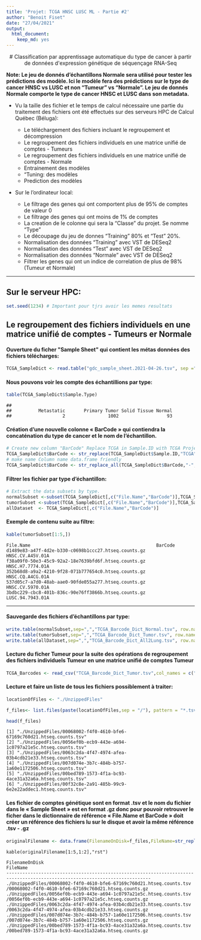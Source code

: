 ```yaml
---
title: 'Projet: TCGA HNSC LUSC ML - Partie #2'
author: "Benoit Fiset"
date: "27/04/2021"
output:
  html_document: 
    keep_md: yes
---
```


<!-- if you want to keep only markdown and get GitHub-flavored markdown. In that case, make your YAML look like this: output: github_document -->




<center>
# Classification par apprentissage automatique du type de cancer à partir de données d'expression génétique de séquençage RNA-Seq
</center>

**Note:  Le jeu de donnés d’échantillons Normale sera utilisé pour tester les prédictions des modèle. Ici le modèle fera des prédictions sur le type de cancer HNSC vs LUSC et non “Tumeur” vs “Normale”. Le jeu de donnés Normale comporte le type de cancer HNSC et LUSC dans son metadata.**

* Vu la taille des fichier et le temps de calcul nécessaire une partie du traitement des fichiers ont été effectués sur des serveurs HPC de Calcul Québec (Béluga):
  + Le téléchargement des fichiers incluant le regroupement et décompression
  + Le regroupement des fichiers individuels en une matrice unifié de comptes - Tumeurs
  + Le regroupement des fichiers individuels en une matrice unifié de comptes - Normale
  + Entrainement des modèles
  + “Tuning: des modèles
  + Prediction des modèles 


* Sur le l’ordinateur local:
  + Le filtrage des genes qui ont comportent plus de 95% de comptes de valeur 0
  + Le filtrage des genes qui ont moins de 1% de comptes
  + La creation de le colonne qui sera la “Classe” du projet. Se nomme “Type”
  + Le découpage du jeu de donnes “Training”  80% et “Test” 20%. 
  + Normalisation des données “Training” avec VST de DESeq2
  + Normalisation des données “Test” avec VST de DESeq2
  + Normalisation des données “Normale” avec VST de DESeq2
  + Filtrer les genes qui ont un indice de correlation de plus de 98% (Tumeur et Normale)

***
## Sur le serveur HPC:


```r
set.seed(1234) # Important pour tjrs avoir les memes resultats
```

## Le regroupement des fichiers individuels en une matrice unifié de comptes - Tumeurs er Normale


#### Ouverture du ficher "Sample Sheet" qui contient les métas données des fichiers télécharges:

```r
TCGA_SampleDict <- read.table("gdc_sample_sheet.2021-04-26.tsv", sep ="\t", header=TRUE, stringsAsFactors = FALSE )
```

#### Nous pouvons voir les compte des échantillions par type:

```r
table(TCGA_SampleDict$Sample.Type)
```

```
## 
##          Metastatic       Primary Tumor Solid Tissue Normal 
##                   2                1002                  93
```

#### Création d’une nouvelle colonne « BarCode » qui contiendra la concaténation du type de cancer et le nom de l’échantillon.

```r
# Create new column "BarCode" Replace TCGA in Sample.ID with TCGA Project name in new column
TCGA_SampleDict$BarCode <- str_replace(TCGA_SampleDict$Sample.ID,"TCGA",str_sub(TCGA_SampleDict$Project.ID,-4))
# make name Column name data.frame friendly
TCGA_SampleDict$BarCode <- str_replace_all(TCGA_SampleDict$BarCode,"-",".")
```

#### Filtrer les fichier par type d’échantillon:

```r
# Extract the data subsets by type.
normalSubset <-subset(TCGA_SampleDict[,c("File.Name","BarCode")],TCGA_SampleDict$Sample.Type == "Solid Tissue Normal")
tumorSubset <-subset(TCGA_SampleDict[,c("File.Name","BarCode")],TCGA_SampleDict$Sample.Type == "Primary Tumor")
allDataset  <- TCGA_SampleDict[,c("File.Name","BarCode")]
```

#### Exemple de contenu suite au filtre:

```r
kable(tumorSubset[1:5,])
```
```
File.Name	                                            BarCode
d1489e83-a47f-4d2e-b330-c0698b1ccc27.htseq.counts.gz	HNSC.CV.A45V.01A
f38a09f0-50e3-45c9-92a2-18e7639bfd6f.htseq.counts.gz	HNSC.H7.7774.01A
352b68d8-a9a2-4210-9f28-071b777654c0.htseq.counts.gz	HNSC.CQ.A4CG.01A
537d05c7-a7d0-48ab-aae0-90fde055a277.htseq.counts.gz	HNSC.CV.5970.01A
3bdbc229-cbc8-401b-836c-90e76ff3866b.htseq.counts.gz	LUSC.94.7943.01A
```


***
#### Sauvegarde des fichiers d’échantillons par type:


```r
write.table(normalSubset,sep=",","TCGA_Barcode_Dict_Normal.tsv", row.names = FALSE, quote = FALSE)
write.table(tumorSubset,sep=",","TCGA_Barcode_Dict_Tumor.tsv", row.names = FALSE, quote = FALSE) 
write.table(allDataset,sep=",","TCGA_Barcode_Dict_All2Lung.tsv", row.names = FALSE, quote = FALSE) 
```

#### Lecture du ficher Tumeur pour la suite des opérations de regroupement des fichiers individuels Tumeur en une matrice unifié de comptes Tumeur

```r
TCGA_Barcodes <- read_csv("TCGA_Barcode_Dict_Tumor.tsv",col_names = c("Filename","BarCode"),skip =1 )
```

#### Lecture et faire un liste de tous les fichiers possiblement à traiter:

```r
locationOfFiles <- "./UnzippedFiles"

f_files<- list.files(paste(locationOfFiles,sep = "/"), pattern = "*.tsv", full.names = T)
```

```r
head(f_files)
```
```
[1] "./UnzippedFiles/00068002-f4f0-4610-bfe6-67169c760d21.htseq.counts.tsv"
[2] "./UnzippedFiles/0056ef0b-ecb9-443e-a694-1c0797a21e5c.htseq.counts.tsv"
[3] "./UnzippedFiles/0063c2da-4f47-4974-afea-03b4cdb21e33.htseq.counts.tsv"
[4] "./UnzippedFiles/007d074e-3b7c-484b-b757-1a60e1172506.htseq.counts.tsv"
[5] "./UnzippedFiles/00bed789-1573-4f1a-bc93-4ace31a32a6a.htseq.counts.tsv"
[6] "./UnzippedFiles/00f32c8e-2a91-485b-99c9-6e2e22addec1.htseq.counts.tsv"
```

#### Les fichier de comptes génétique sont en format .tsv et le nom du fichier dans le « Sample Sheet » est en format .gz donc pour pouvoir retrouver le ficher dans le dictionnaire de référence « File.Name et BarCode » doit créer un référence des fichiers lu sur le disque et avoir la même référence .tsv - .gz

```r
originalFilename <- data.frame(FilenameOnDisk=f_files,FileName=str_replace(str_replace(f_files,locationOfFiles,""),".tsv",".gz"))
```

```
kable(originalFilename[1:5,1:2],"rst")

FilenameOnDisk                                                          FileName                                              
----------------------------------------------------------------------  ------------------------------------------------------
./UnzippedFiles/00068002-f4f0-4610-bfe6-67169c760d21.htseq.counts.tsv   /00068002-f4f0-4610-bfe6-67169c760d21.htseq.counts.gz 
./UnzippedFiles/0056ef0b-ecb9-443e-a694-1c0797a21e5c.htseq.counts.tsv   /0056ef0b-ecb9-443e-a694-1c0797a21e5c.htseq.counts.gz 
./UnzippedFiles/0063c2da-4f47-4974-afea-03b4cdb21e33.htseq.counts.tsv   /0063c2da-4f47-4974-afea-03b4cdb21e33.htseq.counts.gz 
./UnzippedFiles/007d074e-3b7c-484b-b757-1a60e1172506.htseq.counts.tsv   /007d074e-3b7c-484b-b757-1a60e1172506.htseq.counts.gz 
./UnzippedFiles/00bed789-1573-4f1a-bc93-4ace31a32a6a.htseq.counts.tsv   /00bed789-1573-4f1a-bc93-4ace31a32a6a.htseq.counts.gz 
```


<!-- # ```{r pressure, echo=FALSE} -->
<!-- # plot(pressure) -->
<!-- # ``` -->
<!-- Note that the `echo = FALSE` parameter was added to the code chunk to prevent printing of the R code that generated the plot. -->
